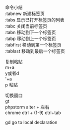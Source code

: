 命令小结  
:tabnew 新建标签页  
:tabs   显示已打开标签页的列表  
:tabc   关闭当前标签页  
:tabn   移动到下一个标签页  
:tabp   移动到上一个标签页  
:tabfirst       移动到第一个标签页  
:tablast        移动到最后一个标签页

复制粘贴  
m+a  
y或者d  
'+a  
p 粘贴

切换窗口  
gt  
phpstorm  alter + 左右  
chrome   ctrl + \(1-9\)   ctrl+tab

gd         go to local declaration








